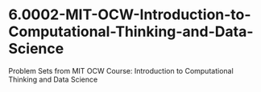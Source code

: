 # 6.0002-MIT-OCW-Introduction-to-Computational-Thinking-and-Data-Science
Problem Sets from MIT OCW Course: Introduction to Computational Thinking and Data Science
